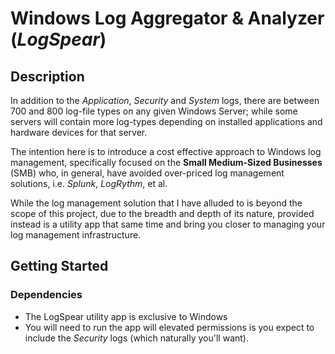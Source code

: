 # Windows Log Aggregator & Analyzer (_LogSpear_)

## Description
In addition to the _Application_, _Security_ and _System_ logs, there are between 700 and 800 log-file types on any given Windows Server; while some servers will contain more log-types depending on installed applications and hardware devices for that server.

The intention here is to introduce a cost effective approach to Windows log management, specifically focused on the **Small Medium-Sized Businesses** (SMB) who, in general, have avoided over-priced log management solutions, i.e. _Splunk_, _LogRythm_, et al.

While the log management solution that I have alluded to is beyond the scope of this project, due to the breadth and depth of its nature, provided instead is a utility app that same time and bring you closer to managing your log management infrastructure.

## Getting Started
### Dependencies

+ The LogSpear utility app is exclusive to Windows
+ You will need to run the app will elevated permissions is you expect to include the _Security_ logs (which naturally you'll want).

